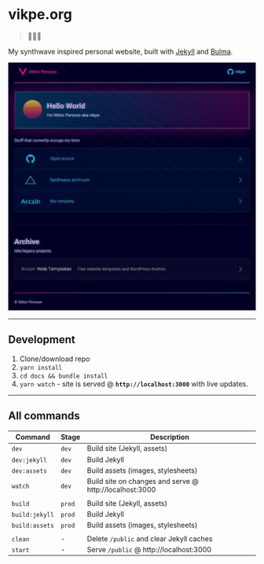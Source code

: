 # vikpe.org
> 🦄🚀🌌

My synthwave inspired personal website, built with [Jekyll](https://jekyllrb.com) and [Bulma](https://bulma.io).

![vikpe.org](https://raw.githubusercontent.com/vikpe/vikpe.github.io/master/docs/assets/app/img/vikpe_org_screenshot.jpg)

---

## Development
1. Clone/download repo
2. `yarn install`
3. `cd docs && bundle install`
4. `yarn watch` - site is served @ **`http://localhost:3000`** with live updates.

---

## All commands
Command | Stage | Description
---|---|---
`dev` | `dev` | Build site (Jekyll, assets)
`dev:jekyll` | `dev` | Build Jekyll
`dev:assets` | `dev` | Build assets (images, stylesheets)
`watch` | `dev` | Build site on changes and serve @ http://localhost:3000
||
`build` | `prod` | Build site (Jekyll, assets)
`build:jekyll` | `prod` | Build Jekyll
`build:assets` | `prod` | Build assets (images, stylesheets)
||
`clean` | - | Delete `/public` and clear Jekyll caches
`start` | - | Serve `/public` @ http://localhost:3000
